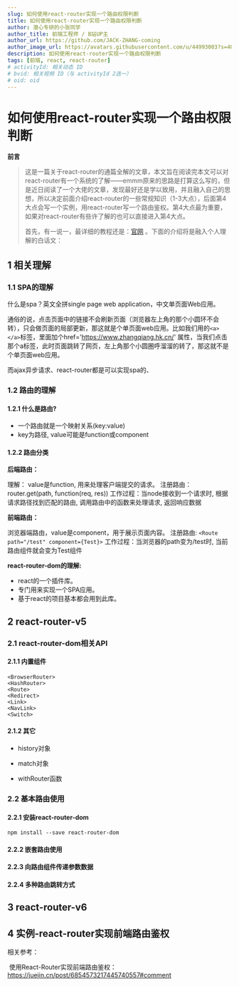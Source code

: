 ```yaml
---
slug: 如何使用react-router实现一个路由权限判断
title: 如何使用react-router实现一个路由权限判断
author: 潜心专研的小张同学
author_title: 前端工程师 / B站UP主
author_url: https://github.com/JACK-ZHANG-coming
author_image_url: https://avatars.githubusercontent.com/u/44993003?s=400&u=02570a73330dd7eeae310b302962c034b2833988&v=4
description: 如何使用react-router实现一个路由权限判断
tags: [前端, react, react-router]
# activityId: 相关动态 ID
# bvid: 相关视频 ID（与 activityId 2选一）
# oid: oid
---
```


# 如何使用react-router实现一个路由权限判断

**前言**

> 这是一篇关于react-router的通篇全解的文章，本文旨在阅读完本文可以对react-router有一个系统的了解——emmm原来的思路是打算这么写的，但是近日阅读了一个大佬的文章，发现最好还是学以致用，并且融入自己的思想，所以决定前面介绍react-router的一些常规知识（1-3大点），后面第4大点会写一个实例，用react-router写一个路由鉴权。第4大点最为重要，如果对react-router有些许了解的也可以直接进入第4大点。
>
> 首先，有一说一，最详细的教程还是：[官网](https://reactrouter.com/en/main)  。下面的介绍将是融入个人理解的白话文：

## 1 相关理解

### 1.1 SPA的理解

什么是spa？英文全拼single page web application，中文单页面Web应用。

通俗的说，点击页面中的链接不会刷新页面（浏览器左上角的那个小圆环不会转），只会做页面的局部更新，那这就是个单页面web应用。比如我们用的`<a></a>`标签，里面加个href='https://www.zhangqiang.hk.cn/' 属性，当我们点击那个a标签，此时页面跳转了网页，左上角那个小圆圈呼溜溜的转了，那这就不是个单页面web应用。

而ajax异步请求、react-router都是可以实现spa的、

### 1.2 路由的理解

#### 1.2.1 什么是路由?

- 一个路由就是一个映射关系(key:value)
- key为路径, value可能是function或component

#### 1.2.2 路由分类

**后端路由：**

理解： value是function, 用来处理客户端提交的请求。
注册路由： router.get(path, function(req, res))
工作过程：当node接收到一个请求时, 根据请求路径找到匹配的路由, 调用路由中的函数来处理请求, 返回响应数据

**前端路由：**

浏览器端路由，value是component，用于展示页面内容。
注册路由: `<Route path="/test" component={Test}>`
工作过程：当浏览器的path变为/test时, 当前路由组件就会变为Test组件

**react-router-dom的理解:**

- react的一个插件库。
- 专门用来实现一个SPA应用。
- 基于react的项目基本都会用到此库。

## 2 react-router-v5

### 2.1 react-router-dom相关API

#### 2.1.1 内置组件

```
<BrowserRouter>
<HashRouter>
<Route>
<Redirect>
<Link>
<NavLink>
<Switch>
```

#### 2.1.2 其它

- history对象

- match对象

- withRouter函数



### 2.2 基本路由使用

#### 2.2.1 安装react-router-dom

```
npm install --save react-router-dom
```

#### 2.2.2 嵌套路由使用



#### 2.2.3 向路由组件传递参数数据



#### 2.2.4 多种路由跳转方式



## 3 react-router-v6





## 4 实例-react-router实现前端路由鉴权

相关参考：

​	使用React-Router实现前端路由鉴权：https://juejin.cn/post/6854573217445740557#comment
